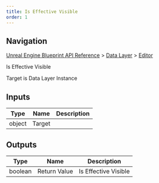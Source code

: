 ```yaml
---
title: Is Effective Visible
order: 1
---
```

## Navigation

[Unreal Engine Blueprint API Reference](https://dev.epicgames.com/documentation/en-us/unreal-engine/BlueprintAPI) > [Data Layer](https://dev.epicgames.com/documentation/en-us/unreal-engine/BlueprintAPI/DataLayer) > [Editor](https://dev.epicgames.com/documentation/en-us/unreal-engine/BlueprintAPI/DataLayer/Editor)

Is Effective Visible

Target is Data Layer Instance

## Inputs

| Type | Name | Description |
| --- | --- | --- |
| object | Target |  |

## Outputs

| Type | Name | Description |
| --- | --- | --- |
| boolean | Return Value | Is Effective Visible |
